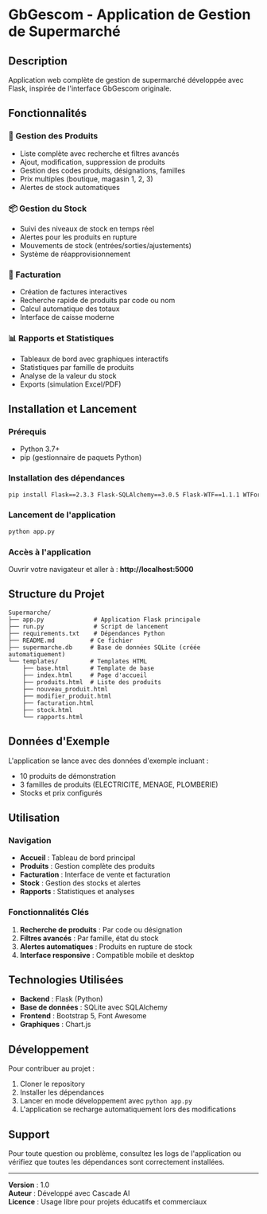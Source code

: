 # GbGescom - Application de Gestion de Supermarché

## Description
Application web complète de gestion de supermarché développée avec Flask, inspirée de l'interface GbGescom originale.

## Fonctionnalités

### 🏪 Gestion des Produits
- Liste complète avec recherche et filtres avancés
- Ajout, modification, suppression de produits
- Gestion des codes produits, désignations, familles
- Prix multiples (boutique, magasin 1, 2, 3)
- Alertes de stock automatiques

### 📦 Gestion du Stock
- Suivi des niveaux de stock en temps réel
- Alertes pour les produits en rupture
- Mouvements de stock (entrées/sorties/ajustements)
- Système de réapprovisionnement

### 🧾 Facturation
- Création de factures interactives
- Recherche rapide de produits par code ou nom
- Calcul automatique des totaux
- Interface de caisse moderne

### 📊 Rapports et Statistiques
- Tableaux de bord avec graphiques interactifs
- Statistiques par famille de produits
- Analyse de la valeur du stock
- Exports (simulation Excel/PDF)

## Installation et Lancement

### Prérequis
- Python 3.7+
- pip (gestionnaire de paquets Python)

### Installation des dépendances
```bash
pip install Flask==2.3.3 Flask-SQLAlchemy==3.0.5 Flask-WTF==1.1.1 WTForms==3.0.1 Werkzeug==2.3.7 python-dotenv==1.0.0
```

### Lancement de l'application
```bash
python app.py
```

### Accès à l'application
Ouvrir votre navigateur et aller à : **http://localhost:5000**

## Structure du Projet
```
Supermarche/
├── app.py              # Application Flask principale
├── run.py              # Script de lancement
├── requirements.txt    # Dépendances Python
├── README.md          # Ce fichier
├── supermarche.db     # Base de données SQLite (créée automatiquement)
└── templates/         # Templates HTML
    ├── base.html      # Template de base
    ├── index.html     # Page d'accueil
    ├── produits.html  # Liste des produits
    ├── nouveau_produit.html
    ├── modifier_produit.html
    ├── facturation.html
    ├── stock.html
    └── rapports.html
```

## Données d'Exemple
L'application se lance avec des données d'exemple incluant :
- 10 produits de démonstration
- 3 familles de produits (ELECTRICITE, MENAGE, PLOMBERIE)
- Stocks et prix configurés

## Utilisation

### Navigation
- **Accueil** : Tableau de bord principal
- **Produits** : Gestion complète des produits
- **Facturation** : Interface de vente et facturation
- **Stock** : Gestion des stocks et alertes
- **Rapports** : Statistiques et analyses

### Fonctionnalités Clés
1. **Recherche de produits** : Par code ou désignation
2. **Filtres avancés** : Par famille, état du stock
3. **Alertes automatiques** : Produits en rupture de stock
4. **Interface responsive** : Compatible mobile et desktop

## Technologies Utilisées
- **Backend** : Flask (Python)
- **Base de données** : SQLite avec SQLAlchemy
- **Frontend** : Bootstrap 5, Font Awesome
- **Graphiques** : Chart.js

## Développement
Pour contribuer au projet :
1. Cloner le repository
2. Installer les dépendances
3. Lancer en mode développement avec `python app.py`
4. L'application se recharge automatiquement lors des modifications

## Support
Pour toute question ou problème, consultez les logs de l'application ou vérifiez que toutes les dépendances sont correctement installées.

---
**Version** : 1.0  
**Auteur** : Développé avec Cascade AI  
**Licence** : Usage libre pour projets éducatifs et commerciaux
